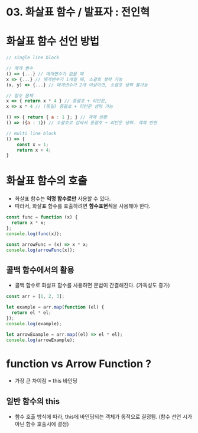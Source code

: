 # 03. 화살표 함수 / 발표자 : 전인혁

# 화살표 함수 선언 방법

```js
// single line block

// 매개 변수
() => {...} // 매개변수가 없을 때
x => {...} // 매개변수가 1개일 때, 소괄호 생략 가능
(x, y) => {...} // 매개변수가 2개 이상이면, 소괄호 생략 불가능

// 함수 몸체
x => { return x * 4 } // 중괄호 + 리턴문,
x => x * 4 // (동일) 중괄호 + 리턴문 생략 가능

() => { return { a : 1 }; } // 객체 반환
() => ({a : 1}) // 소괄호로 감싸서 중괄호 + 리턴문 생략. 객체 반환

// multi line block
() => {
    const x = 1;
    return x + 4;
}
```

# 화살표 함수의 호출

- 화살표 함수는 **익명 함수로만** 사용할 수 있다.
- 따라서, 화살표 함수를 호출하려면 **함수표현식**을 사용해야 한다.

```js
const func = function (x) {
  return x * x;
};
console.log(func(x));

const arrowFunc = (x) => x * x;
console.log(arrowFunc(x));
```

## 콜백 함수에서의 활용

- 콜백 함수로 화살표 함수를 사용하면 문법이 간결해진다. (가독성도 증가)

```js
const arr = [1, 2, 3];

let example = arr.map(function (el) {
  return el * el;
});
console.log(example);

let arrowExample = arr.map((el) => el * el);
console.log(arrowExample);
```

# function vs Arrow Function ?

- 가장 큰 차이점 = this 바인딩

## 일반 함수의 this

- 함수 호출 방식에 따라, this에 바인딩되는 객체가 동적으로 결정됨. (함수 선언 시가 아닌 함수 호출시에 결정)
